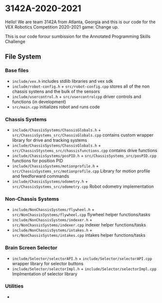# 3142A-2020-2021


Hello! We are team 3142A from Atlanta, Georgia and this is our code for the VEX Robotics Competition 2020-2021 game: Change up.

This is our code forour sumbission for the Annotated Programming Skills Challenge

## File System ##

###  Base files ###

 - `include/vex.h` includes stdlib libraries and vex sdk 
 - `include/robot-config.h` + `src/robot-config.cpp` stores all of the non chassis systens and the bulk of the sensors
 - `include/usercontrol.h` + `src/usercontrolcpp` driver controls and functions (in development)
 - `src/main.cpp` initializes robot and runs code

### Chassis Systems ###

 - `include/ChassisSystems/ChassisGlobals.h` + `src/ChassisSystems_src/ChassisGlobals.cpp` contains custom wrapper library for drive and tracking systems
 - `include/ChassisSystems/ChassisGlobals.h` + `src/ChassisStystems_src/chassisfunctions.cpp` contains drive functions
 - `include/ChassisSystems/posPID.h` + `src/ChassisSystems_src/posPID.cpp` functions for position PID
 - `include/ChassisSystems/motionprofile.h` + `src/ChassisSystems_src/motionprofile.cpp` Library for motion profile and feedforward commands
 - `include/ChassisSystems/odometry.h` + `src/ChassisSystems_src/odometry.cpp` Robot odometry implementation
 
 ### Non-Chassis Systems ###

 - `include/NonChassisSystems/flywheel.h` + `src/NonChassisSystems/flywheel.cpp` flywheel helper functions/tasks
 - `include/NonChassisSystems/indexer.h` + `src/NonChassisSystems/indexer.cpp` indexer helper functions/tasks
 - `include/NonChassisSystems/intakes.h` + `src/NonChassisSystems/intakes.cpp` intakes helper functions/tasks
 
### Brain Screen Selector ###

 - `include/Selector/selectorAPI.h` + `include/Selector/selectorAPI.cpp` wrapper library for selector buttons
 - `include/Selector/selectorImpl.h` + `include/Selector/selectorImpl.cpp` Implmentation of selector library 
 
### Utilities ###

 - 
